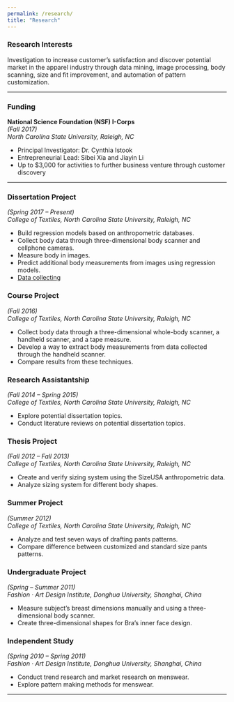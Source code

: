 ```yaml
---
permalink: /research/
title: "Research"
---
```


### Research Interests  
Investigation to increase customer’s satisfaction and discover potential market in the apparel industry through data mining, image processing, body scanning, size and fit improvement, and automation of pattern customization.

---

### Funding
**National Science Foundation (NSF) I-Corps**  
*(Fall 2017)*  
*North Carolina State University, Raleigh, NC*
   -	Principal Investigator: Dr. Cynthia Istook
   -  Entrepreneurial Lead: Sibei Xia and Jiayin Li
   -  Up to $3,000 for activities to further business venture through customer discovery

---
### Dissertation Project 
*(Spring 2017 – Present)*  
*College of Textiles, North Carolina State University, Raleigh, NC*
   -	Build regression models based on anthropometric databases.
   -	Collect body data through three-dimensional body scanner and cellphone cameras.
   -	Measure body in images.
   -	Predict additional body measurements from images using regression models.
   -  [Data collecting](https://sxia2.github.io/research/research/dissertation) 

### Course Project 
*(Fall 2016)*  
*College of Textiles, North Carolina State University, Raleigh, NC*
   -	Collect body data through a three-dimensional whole-body scanner, a handheld scanner, and a tape measure.
   -	Develop a way to extract body measurements from data collected through the handheld scanner.
   -	Compare results from these techniques.

### Research Assistantship 
*(Fall 2014 – Spring 2015)*  
*College of Textiles, North Carolina State University, Raleigh, NC*
   -	Explore potential dissertation topics.
   -	Conduct literature reviews on potential dissertation topics.
	
### Thesis Project
*(Fall 2012 – Fall 2013)*  
*College of Textiles, North Carolina State University, Raleigh, NC*
   -	Create and verify sizing system using the SizeUSA anthropometric data.
   -	Analyze sizing system for different body shapes.
   
### Summer Project
*(Summer 2012)*  
*College of Textiles, North Carolina State University, Raleigh, NC*
   -	Analyze and test seven ways of drafting pants patterns.
   -  Compare difference between customized and standard size pants patterns. 

### Undergraduate Project  
*(Spring – Summer 2011)*  
*Fashion · Art Design Institute, Donghua University, Shanghai, China*
   -	Measure subject’s breast dimensions manually and using a three-dimensional body scanner.
   -	Create three-dimensional shapes for Bra’s inner face design.
   
### Independent Study
*(Spring 2010 – Spring 2011)*  
*Fashion · Art Design Institute, Donghua University, Shanghai, China*
   -	Conduct trend research and market research on menswear.
   -  Explore pattern making methods for menswear.

---